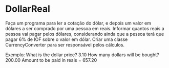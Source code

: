 # DollarReal
Faça um programa para ler a cotação do dólar, e depois um valor em dólares a ser comprado por uma pessoa em reais. Informar quantos reais a pessoa vai pagar pelos dólares, considerando ainda que a pessoa terá que pagar 6% de IOF sobre o valor em dólar. Criar uma classe CurrencyConverter para ser responsável pelos cálculos.

Exemplo:
What is the dollar price? 3.10
How many dollars will be bought? 200.00
Amount to be paid in reais = 657.20
